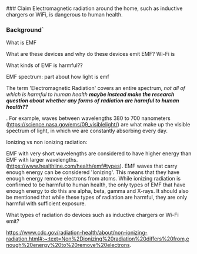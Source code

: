 <br/>
<br/>
<br/>
<br/>
### Claim
Electromagnetic radiation around the home, such as inductive chargers or WiFi, is dangerous to human health.



### Background`


What is EMF

What are these devices and why do these devices emit EMF?
Wi-Fi is 



What kinds of EMF is harmful??

EMF spectrum: part about how light is emf

The term 'Electromagnetic Radiation' covers an entire spectrum, *not all of which is harmful to human health* ***maybe instead make the research question about whether any forms of radiation are harmful to human health??***

. For example, waves between wavelengths 380 to 700 nanometers (https://science.nasa.gov/ems/09_visiblelight/) are what make up the visible spectrum of light, in which we are constantly absorbing every day. 

Ionizing vs non ionizing radiation: 

EMF with very short wavelengths are considered to have higher energy than EMF with larger wavelengths. (https://www.healthline.com/health/emf#types). EMF waves that carry enough energy can be considered 'Ionizing'.  This means that they have enough energy remove electrons from atoms. 
While ionizing radiation is confirmed to be harmful to human health, the only types of EMF that have enough energy to do this are alpha, beta, gamma and X-rays. It should also be mentioned that while these types of radiation are harmful, they are only harmful with sufficient exposure. 


What types of radiation do devices such as inductive chargers or Wi-Fi emit?






https://www.cdc.gov/radiation-health/about/non-ionizing-radiation.html#:~:text=Non%2Dionizing%20radiation%20differs%20from,enough%20energy%20to%20remove%20electrons.
